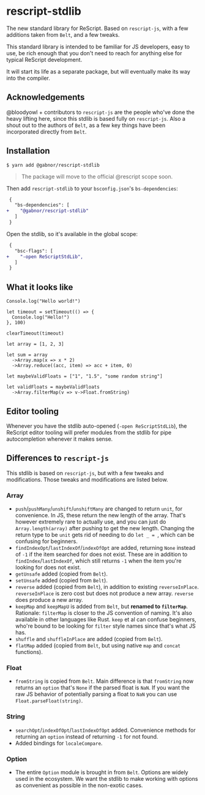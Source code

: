 # rescript-stdlib

The new standard library for ReScript. Based on `rescript-js`, with a few additions taken from `Belt`, and a few tweaks.

This standard library is intended to be familiar for JS developers, easy to use, be rich enough that you don't need to reach for anything else for typical ReScript development.

It will start its life as a separate package, but will eventually make its way into the compiler.

## Acknowledgements

@bloodyowl + contributors to `rescript-js` are the people who've done the heavy lifting here, since this stdlib is based fully on `rescript-js`.
Also a shout out to the authors of `Belt`, as a few key things have been incorporated directly from `Belt`.

## Installation

```console
$ yarn add @gabnor/rescript-stdlib
```

> The package will move to the official @rescript scope soon.

Then add `rescript-stdlib` to your `bsconfig.json`'s `bs-dependencies`:

```diff
 {
   "bs-dependencies": [
+    "@gabnor/rescript-stdlib"
   ]
 }
```

Open the stdlib, so it's available in the global scope:

```diff
 {
   "bsc-flags": [
+    "-open ReScriptStdLib",
   ]
 }
```

## What it looks like

```rescript
Console.log("Hello world!")

let timeout = setTimeout(() => {
  Console.log("Hello!")
}, 100)

clearTimeout(timeout)

let array = [1, 2, 3]

let sum = array
  ->Array.map(x => x * 2)
  ->Array.reduce((acc, item) => acc + item, 0)

let maybeValidFloats = ["1", "1.5", "some random string"]

let validFloats = maybeValidFloats
  ->Array.filterMap(v => v->Float.fromString)
```

## Editor tooling

Whenever you have the stdlib auto-opened (`-open ReScriptStdLib`), the ReScript editor tooling will prefer modules from the stdlib for pipe autocompletion whenever it makes sense.

## Differences to `rescript-js`

This stdlib is based on `rescript-js`, but with a few tweaks and modifications. Those tweaks and modifications are listed below.

### Array

- `push`/`pushMany`/`unshift`/`unshiftMany` are changed to return `unit`, for convenience. In JS, these return the new length of the array. That's however extremely rare to actually use, and you can just do `Array.length(array)` after pushing to get the new length. Changing the return type to be `unit` gets rid of needing to do `let _ = `, which can be confusing for beginners.
- `findIndexOpt`/`lastIndexOf`/`indexOfOpt` are added, returning `None` instead of `-1` if the item searched for does not exist. These are in addition to `findIndex`/`lastIndexOf`, which still returns `-1` when the item you're looking for does not exist.
- `getUnsafe` added (copied from `Belt`).
- `setUnsafe` added (copied from `Belt`).
- `reverse` added (copied from `Belt`), in addition to existing `reverseInPlace`. `reverseInPlace` is zero cost but does not produce a new array. `reverse` does produce a new array.
- `keepMap` and `keepMapU` is added from `Belt`, but **renamed to `filterMap`**. Rationale: `filterMap` is closer to the JS convention of naming. It's also available in other languages like Rust. `keep` et al can confuse beginners, who're bound to be looking for `filter` style names since that's what JS has.
- `shuffle` and `shuffleInPlace` are added (copied from `Belt`).
- `flatMap` added (copied from `Belt`, but using native `map` and `concat` functions).

### Float

- `fromString` is copied from `Belt`. Main difference is that `fromString` now returns an `option` that's `None` if the parsed float is `NaN`. If you want the raw JS behavior of potentially parsing a float to `NaN` you can use `Float.parseFloat(string)`.

### String

- `searchOpt`/`indexOfOpt`/`lastIndexOfOpt` added. Convenience methods for returning an `option` instead of returning `-1` for not found.
- Added bindings for `localeCompare`.

### Option

- The entire `Option` module is brought in from `Belt`. Options are widely used in the ecosystem. We want the stdlib to make working with options as convenient as possible in the non-exotic cases.
